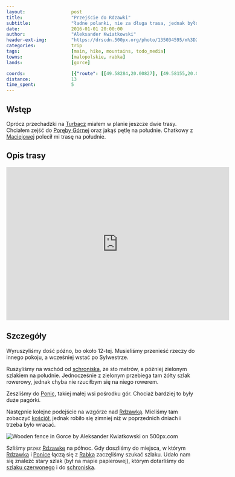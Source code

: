 ```yaml
---
layout:                 post
title:                  "Przejście do Rdzawki"
subtitle:               "ładne polanki, nie za długa trasa, jednak było zimniej niż dzień wcześniej"
date:                   2016-01-01 20:00:00
author:                 "Aleksander Kwiatkowski"
header-ext-img:         "https://drscdn.500px.org/photo/135034595/m%3D2048/92f3adfbd746da32aa9443b60dcbd98a"
categories:             trip
tags:                   [main, hike, mountains, todo_media]
towns:                  [malopolskie, rabka]
lands:                  [gorce]

coords:                 [{"route": [[49.58284,20.00827], [49.58155,20.00973], [49.57533,20.00495], [49.56886,20.00209], [49.56483,19.99538], [49.56619,19.98870], [49.56537,19.98564], [49.55693,19.98868], [49.56331,19.97373], [49.56311,19.96051], [49.56602,19.96042], [49.57137,19.96375], [49.57333,19.96671], [49.58120,19.96742], [49.58175,19.96840], [49.58286,19.96830], [49.58513,19.97634], [49.58917,19.98317], [49.59019,19.98624], [49.58269,20.00533]], "type": "hike"}]
distance:               13
time_spent:             5
---
```


[wiki-pkp-ic]:          https://pl.wikipedia.org/wiki/PKP_Intercity#InterCity
[wiki-maciejowa]:       https://pl.wikipedia.org/wiki/Bac%C3%B3wka_PTTK_na_Maciejowej
[wiki-krakow]:          https://pl.wikipedia.org/wiki/Krak%C3%B3w
[wiki-rabka]:           https://pl.wikipedia.org/wiki/Rabka-Zdr%C3%B3j
[wiki-sucha-beskidzka]: https://pl.wikipedia.org/wiki/Sucha_Beskidzka
[wiki-gsb]:             https://pl.wikipedia.org/wiki/G%C5%82%C3%B3wny_Szlak_Beskidzki

[wiki-gorce]:           https://pl.wikipedia.org/wiki/Gorce
[wiki-turbacz]:         https://pl.wikipedia.org/wiki/Turbacz
[wiki-tatry]:           https://pl.wikipedia.org/wiki/Tatry

[wiki-ponice]:          https://pl.wikipedia.org/wiki/Ponice
[wiki-rdzawka]:         https://pl.wikipedia.org/wiki/Rdzawka_(wojew%C3%B3dztwo_ma%C5%82opolskie)
[wiki-rdzawka-kosciol]: https://pl.wikipedia.org/wiki/Ko%C5%9Bci%C3%B3%C5%82_%C5%9Awi%C4%99tego_Krzy%C5%BCa_na_Obidowej_w_Chab%C3%B3wce
[wiki-poreba-gorna]:    https://pl.wikipedia.org/wiki/Por%C4%99ba_Wielka_(powiat_limanowski)

Wstęp
-----

Oprócz przechadzki na [Turbacz][wiki-turbacz] miałem w planie jeszcze dwie trasy.
Chciałem zejść do [Poręby Górnej][wiki-poreba-gorna] oraz jakąś pętlę na południe.
Chatkowy z [Maciejowej][wiki-maciejowa] polecił mi trasę na południe.

Opis trasy
----------

<iframe height='405' width='590' frameborder='0' allowtransparency='true' scrolling='no' src='https://www.strava.com/activities/462835649/embed/464e4a39d25676048ab6a6c4114a52c0cb98d833'></iframe>

Szczegóły
---------

Wyruszyliśmy dość późno, bo około 12-tej. Musieliśmy przenieść rzeczy do innego
pokoju, a wcześniej wstać po Sylwestrze.

Ruszyliśmy na wschód od [schroniska][wiki-maciejowa], ze sto metrów, a później
zielonym szlakiem na południe. Jednocześnie z zielonym przebiega tam żółty szlak rowerowy,
jednak chyba nie rzuciłbym się na niego rowerem.

Zeszliśmy do [Ponic][wiki-ponice], takiej małej wsi pośrodku gór. Chociaż bardziej
to były duże pagórki.

Następnie kolejne podejście na wzgórze nad [Rdzawką][wiki-rdzawka]. Mieliśmy
tam zobaczyć [kościół][wiki-rdzawka-kosciol], jednak robiło się zimniej niż
w poprzednich dniach i trzeba było wracać.

<div class='pixels-photo'>
  <p>
    <img src='https://drscdn.500px.org/photo/140612373/m%3D900/ea8f35e67c6490acb16d81eeace7302a' alt='Wooden fence in Gorce by Aleksander Kwiatkowski on 500px.com'>
  </p>
  <a href='https://500px.com/photo/140612373/wooden-fence-in-gorce-by-aleksander-kwiatkowski' alt='Wooden fence in Gorce by Aleksander Kwiatkowski on 500px.com'></a>
</div>
<script type='text/javascript' src='https://500px.com/embed.js'></script>

Szliśmy przez [Rdzawkę][wiki-rdzawka] na północ. Gdy doszliśmy do miejsca, w którym
[Rdzawka][wiki-rdzawka] i [Ponice][wiki-ponice] łączą się z [Rabką][wiki-rabka]
zaczęliśmy szukać szlaku. Udało nam się znaleźć stary szlak (był na mapie papierowej),
którym dotarliśmy do [szlaku czerwonego][wiki-gsb] i do [schroniska][wiki-maciejowa].

